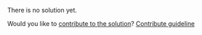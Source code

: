
There is no solution yet.

Would you like to [contribute to the solution](https://github.com/BFEdev/BFE.dev-solutions/blob/main/css/change-color-of-input-elements_en.md)? [Contribute guideline](https://github.com/BFEdev/BFE.dev-solutions#how-to-contribute)

